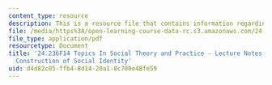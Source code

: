 ```yaml
---
content_type: resource
description: This is a resource file that contains information regarding session 10.
file: /media/https%3A/open-learning-course-data-rc.s3.amazonaws.com/24-236-topics-in-social-theory-and-practice-race-and-racism-fall-2014/d4d82c05ffb48d1420a18c700e48fe59_MIT24_236F14_Sess10.pdf
file_type: application/pdf
resourcetype: Document
title: '24.236F14 Topics In Social Theory and Practice - Lecture Notes: Race and the
  Construction of Social Identity'
uid: d4d82c05-ffb4-8d14-20a1-8c700e48fe59
---
```

